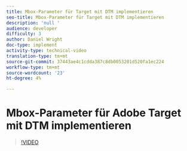 ```yaml
---
title: Mbox-Parameter für Target mit DTM implementieren
seo-title: Mbox-Parameter für Target mit DTM implementieren
description: 'null '
audience: developer
difficulty: 3
author: Daniel Wright
doc-type: implement
activity-type: technical-video
translation-type: tm+mt
source-git-commit: 37443ae4c1cdda387c8db0053201d520fa1ec224
workflow-type: tm+mt
source-wordcount: '23'
ht-degree: 4%

---
```



# Mbox-Parameter für Adobe Target mit DTM implementieren

>[!VIDEO](https://video.tv.adobe.com/v/17383/?quality=12)